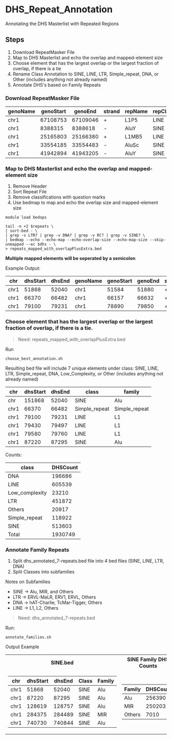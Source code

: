 # DHS_Repeat_Annotation
Annotating the DHS Masterlist with Repeated Regions


## Steps
1. Download RepeatMasker File
2. Map to DHS Masterlist and echo the overlap and mapped-element size
3. Choose element that has the largest overlap or the largest fraction of overlap, if there is a tie
4. Rename Class Annotation to SINE, LINE, LTR, Simple_repeat, DNA, or Other (includes anything not already named)
5. Annotate DHS's based on Family Repeats


### Download RepeatMasker File
| genoName  | genoStart | genoEnd  | strand | repName | repClass  | repFamily |
| ------------- | ------------- | ------------- | ------------- | ------------- | ------------- | ------------- |
| chr1  |	67108753  | 67109046  | + | L1P5  | LINE  | L1  |
| chr1  | 8388315 | 8388618 | - | AluY  | SINE  | Alu |
| chr1  | 25165803  | 25166380  | + | L1MB5 | LINE  | L1  |
| chr1  | 33554185  | 33554483  | - | AluSc | SINE  | Alu |
| chr1  | 41942894  | 41943205  | - | AluY  | SINE  | Alu |


### Map to DHS Masterlist and echo the overlap and mapped-element size

1. Remove Header
2. Sort Repeat File
3. Remove classifications with question marks
4. Use bedmap to map and echo the overlap size and mapped-element size

```
module load bedops
 
tail -n +2 $repeats \  
| sort-bed - \    
| grep -v LTR? | grep -v DNA? | grep -v RC? | grep -v SINE? \ 
| bedmap --echo --echo-map --echo-overlap-size --echo-map-size --skip-unmapped --ec $dhs - \ 
> repeats_mapped_with_overlapPlusExtra.bed
```

**Multiple mapped elements will be seperated by a semicolon**

Example Output:

| chr | dhsStart | dhsEnd | genoName  | genoStart | genoEnd  | strand | repName | repClass  | repFamily | overlapSize | mapSize |
| ------------- | ------------- | ------------- | ------------- | ------------- | ------------- | ------------- | ------------- | ------------- | ------------- | ------------- | ------------- |
| chr1 | 51868 | 52040 | chr1 | 51584 | 51880 | + | AluYj4 | SINE | Alu| 12 | 296 |
| chr1 | 66370 | 66482 | chr1 | 66157 | 66632 |+ |(AT)n | Simple_repeat | Simple_repeat | 112 | 475 |
| chr1 | 79100 | 79231| chr1 | 78890 | 79850 | + | L1PREC2 | LINE | L1 | 131| 960 |





### Choose element that has the largest overlap or the largest fraction of overlap, if there is a tie.

> Need: 
> repeats_mapped_with_overlapPlusExtra.bed

Run
```
choose_best_annotation.sh
```



Resulting bed file will include 7 unique elements under class: SINE, LINE, LTR, Simple_repeat, DNA, Low_Complexity, or Other (includes anything not already named)

| chr | dhsStart | dhsEnd | class | family |
| ------------- | ------------- | ------------- | ------------- | ------------- |
| chr | 151868 | 52040 | SINE | Alu |
| chr1 | 66370 | 66482 | Simple_repeat | Simple_repeat |
| chr1 | 79100 | 79231 | LINE | L1 |
| chr1 | 79430 | 79497 | LINE | L1 |
| chr1 | 79580 | 79760 | LINE | L1 |
| chr1 | 87220 | 87295 | SINE | Alu |


Counts:

| class | DHSCount |
| ------------- | ------------- |
| DNA | 196686 |
| LINE | 605539 | 
| Low_complexity | 23210 |
| LTR | 451872 |
| Others | 20917 | 
| Simple_repeat | 118922 | 
| SINE | 513603 | 
| Total |  1930749 |


### Annotate Family Repeats

1. Split dhs_annotated_7-repeats.bed file into 4 bed files (SINE, LINE, LTR, DNA)
2. Split Classes into subfamilies

Notes on Subfamilies

* SINE -> Alu, MIR, and Others
* LTR -> ERVL-MaLR, ERV1, ERVL, Others
* DNA -> hAT-Charlie, TcMar-Tigger, Others
* LINE -> L1, L2, Others

> Need:
> dhs_annotated_7-repeats.bed

Run:
```
annotate_families.sh
```

Output Example

<table>
<tr><th>SINE.bed </th><th>SINE Family DHS Counts</th></tr>
<tr><td>
 

| chr | dhsStart | dhsEnd | Class | Family |
| ------------- | ------------- | ------------- | ------------- | ------------- |
| chr1 | 51868 | 52040 | SINE | Alu |
| chr1 | 87220 | 87295 | SINE | Alu |
| chr1 | 128619 | 128757 | SINE | Alu |
| chr1 | 284375 | 284489 | SINE | MIR |
| chr1 | 740730 | 740844 | SINE | Alu |

</td><td>

| Family  | DHSCount  |
| ------------- | ------------- |
| Alu | 256390 |
| MIR | 250203 |
| Others | 7010 |

</td></tr> </table>
